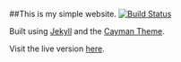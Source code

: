 ##This is my simple website.
[![Build Status](https://travis-ci.org/LukeStorry/LukeStorry.github.io.svg?branch=master)](https://travis-ci.org/LukeStorry/LukeStorry.github.io)

Built using [Jekyll](https://jekyllrb.com/) and the  [Cayman Theme](https://jasonlong.github.io/cayman-theme/).

Visit the live version [here](https://LukeStorry.co.uk).
